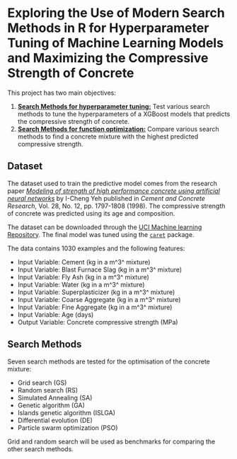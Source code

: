 # Exploring the Use of Modern Search Methods in R for Hyperparameter Tuning of Machine Learning Models and Maximizing the Compressive Strength of Concrete

This project has two main objectives:  

1. [**Search Methods for hyperparameter tuning:**](https://rpubs.com/jeandsantos88/search_methods_for_hyperparameter_tuning_in_r) Test various search methods to tune the hyperparameters of a XGBoost models that predicts the compressive strength of concrete.
2. [**Search Methods for function optimization:**](https://rpubs.com/jeandsantos88/Concrete_Mixture_Optimization) Compare various search methods to find a concrete mixture with the highest predicted compressive strength.

## Dataset

The dataset used to train the predictive model comes from the research paper [*Modeling of strength of high performance concrete using artificial neural networks*](https://www.sciencedirect.com/science/article/pii/S0008884698001653) by I-Cheng Yeh published in *Cement and Concrete Research*, Vol. 28, No. 12, pp. 1797-1808 (1998). The compressive strength of concrete was predicted using its age and composition. 

The dataset can be downloaded through the [UCI Machine learning Repository](http://archive.ics.uci.edu/ml/datasets/Concrete+Compressive+Strength). The final model was tuned using the [`caret`](https://topepo.github.io/caret/index.html) package. 

The data contains 1030 examples and the following features:

* Input Variable: Cement (kg in a m^3^ mixture)
* Input Variable: Blast Furnace Slag (kg in a m^3^ mixture)
* Input Variable: Fly Ash (kg in a m^3^ mixture)
* Input Variable: Water (kg in a m^3^ mixture)
* Input Variable: Superplasticizer (kg in a m^3^ mixture)
* Input Variable: Coarse Aggregate (kg in a m^3^ mixture)
* Input Variable: Fine Aggregate (kg in a m^3^ mixture)
* Input Variable: Age (days)
* Output Variable: Concrete compressive strength (MPa)

## Search Methods

Seven search methods are tested for the optimisation of the concrete mixture:  

- Grid search (GS)
- Random search (RS)
- Simulated Annealing (SA)
- Genetic algorithm (GA)
- Islands genetic algorithm (ISLGA)
- Differential evolution (DE)
- Particle swarm optimization (PSO)

Grid and random search will be used as benchmarks for comparing the other search methods.
